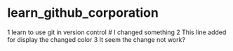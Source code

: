 # learn_github_corporation

1 learn to use git in version control # I changed something
2 This line added for display the changed color
3 It seem the change not work?
